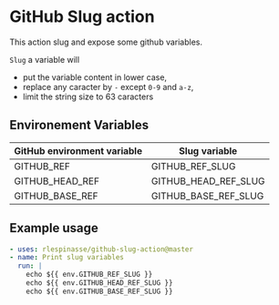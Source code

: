 # GitHub Slug action

This action slug and expose some github variables.

`Slug` a variable will

- put the variable content in lower case,
- replace any caracter by `-` except `0-9` and `a-z`,
- limit the string size to 63 caracters

## Environement Variables

| GitHub environment variable | Slug variable |
| - | - |
| GITHUB_REF | GITHUB_REF_SLUG |
| GITHUB_HEAD_REF | GITHUB_HEAD_REF_SLUG |
| GITHUB_BASE_REF | GITHUB_BASE_REF_SLUG |

## Example usage

```yaml
- uses: rlespinasse/github-slug-action@master
- name: Print slug variables
  run: |
    echo ${{ env.GITHUB_REF_SLUG }}
    echo ${{ env.GITHUB_HEAD_REF_SLUG }}
    echo ${{ env.GITHUB_BASE_REF_SLUG }}
```
